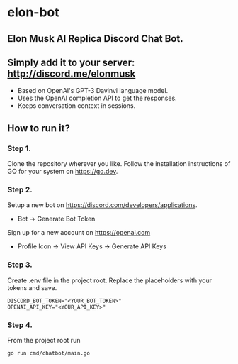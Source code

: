 # elon-bot
## Elon Musk AI Replica Discord Chat Bot.

## Simply add it to your server: http://discord.me/elonmusk

- Based on OpenAI's GPT-3 Davinvi language model.
- Uses the OpenAI completion API to get the responses.
- Keeps conversation context in sessions.

## How to run it?

### Step 1.
Clone the repository wherever you like.
Follow the installation instructions of GO for your system on https://go.dev.

### Step 2.
Setup a new bot on https://discord.com/developers/applications.
  - Bot -> Generate Bot Token
 
Sign up for a new account on https://openai.com
  - Profile Icon -> View API Keys -> Generate API Keys

### Step 3.
Create .env file in the project root. Replace the placeholders with your tokens and save.
```env
DISCORD_BOT_TOKEN="<YOUR_BOT_TOKEN>"
OPENAI_API_KEY="<YOUR_API_KEY>"
```

### Step 4.
From the project root run
```
go run cmd/chatbot/main.go
